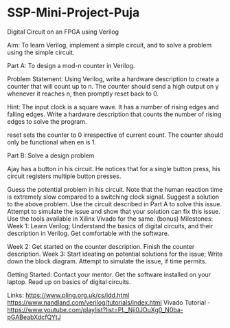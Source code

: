 # SSP-Mini-Project-Puja

Digital Circuit on an FPGA using Verilog

Aim: To learn Verilog, implement a simple circuit, and to solve a problem using the simple circuit. 

Part A: To design a mod-n counter in Verilog.

Problem Statement: Using Verilog, write a hardware description to create a counter that will count up to n. The counter should send a high output on y whenever it reaches n, then promptly reset back to 0.


Hint: The input clock is a square wave. It has a number of rising edges and falling edges. Write a hardware description that counts the number of rising edges to solve the program. 

reset sets the counter to 0 irrespective of current count. The counter should only be functional when en is 1. 

Part B: Solve a design problem

Ajay has a button in his circuit. He notices that for a single button press, his circuit registers multiple button presses. 



Guess the potential problem in his circuit. Note that the human reaction time is extremely slow compared to a switching clock signal. 
Suggest a solution to the above problem. Use the circuit described in Part A to solve this issue.
Attempt to simulate the issue and show that your solution can fix this issue. Use the tools available in Xilinx Vivado for the same. (bonus)
Milestones:
Week 1:
Learn Verilog; Understand the basics of digital circuits, and their description in Verilog.
Get comfortable with the software. 


Week 2:
Get started on the counter description.
Finish the counter description.
Week 3:
Start ideating on potential solutions for the issue; Write down the block diagram.
Attempt to simulate the issue, if time permits.

Getting Started: Contact your mentor. Get the software installed on your laptop. Read up on basics of digital circuits.

Links:
https://www.pling.org.uk/cs/idd.html
https://www.nandland.com/verilog/tutorials/index.html
Vivado Tutorial - https://www.youtube.com/playlist?list=PL_Nji0JOuXg0_N0ba-pGABeabXdcfQYtJ

